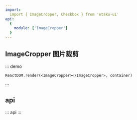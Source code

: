 ```yaml
---
import: 
  import { ImageCropper, Checkbox } from 'otaku-ui'
api:
  {
    module: ['ImageCropper']
  }
---
```


## ImageCropper 图片裁剪

::: demo

```tsx
ReactDOM.render(<ImageCropper></ImageCropper>, container)
```
:::



## api

::: api
:::
